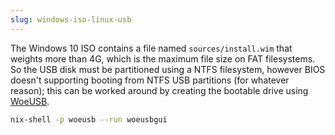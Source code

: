 ```yaml
---
slug: windows-iso-linux-usb
---
```


The Windows 10 ISO contains a file named `sources/install.wim` that weights more than 4G, which is the maximum file size on FAT filesystems. So the USB disk must be partitioned using a NTFS filesystem, however BIOS doesn't supporting booting from NTFS USB partitions (for whatever reason); this can be worked around by creating the bootable drive using [WoeUSB](https://github.com/slacka/WoeUSB).

```bash
nix-shell -p woeusb --run woeusbgui
```
